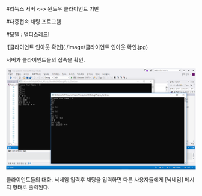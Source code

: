 #리눅스 서버 <-> 윈도우 클라이언트 기반

#다중접속 채팅 프로그램

#모델 : 멀티스레드!

  ![클라이언트 인아웃 확인](./image/클라이언트 인아웃 확인.jpg)
  
  서버가 클라이언트들의 접속을 확인.
  
  ![Chat](./image/Chat.jpg)
  
클라이언트들의 대화.
닉네임 입력후 채팅을 입력하면 다른 사용자들에게 [닉네임] 메시지 형태로 출력된다.
